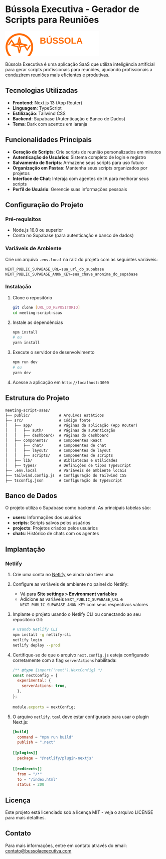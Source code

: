 # Bússola Executiva - Gerador de Scripts para Reuniões

![Bússola Executiva](public/images/logo.svg)

Bússola Executiva é uma aplicação SaaS que utiliza inteligência artificial para gerar scripts profissionais para reuniões, ajudando profissionais a conduzirem reuniões mais eficientes e produtivas.

## Tecnologias Utilizadas

- **Frontend**: Next.js 13 (App Router)
- **Linguagem**: TypeScript
- **Estilização**: Tailwind CSS
- **Backend**: Supabase (Autenticação e Banco de Dados)
- **Tema**: Dark com acentos em laranja

## Funcionalidades Principais

- **Geração de Scripts**: Crie scripts de reunião personalizados em minutos
- **Autenticação de Usuários**: Sistema completo de login e registro
- **Salvamento de Scripts**: Armazene seus scripts para uso futuro
- **Organização em Pastas**: Mantenha seus scripts organizados por projetos
- **Interface de Chat**: Interaja com agentes de IA para melhorar seus scripts
- **Perfil de Usuário**: Gerencie suas informações pessoais

## Configuração do Projeto

### Pré-requisitos

- Node.js 16.8 ou superior
- Conta no Supabase (para autenticação e banco de dados)

### Variáveis de Ambiente

Crie um arquivo `.env.local` na raiz do projeto com as seguintes variáveis:

```
NEXT_PUBLIC_SUPABASE_URL=sua_url_do_supabase
NEXT_PUBLIC_SUPABASE_ANON_KEY=sua_chave_anonima_do_supabase
```

### Instalação

1. Clone o repositório
   ```bash
   git clone [URL_DO_REPOSITORIO]
   cd meeting-script-saas
   ```

2. Instale as dependências
   ```bash
   npm install
   # ou
   yarn install
   ```

3. Execute o servidor de desenvolvimento
   ```bash
   npm run dev
   # ou
   yarn dev
   ```

4. Acesse a aplicação em `http://localhost:3000`

## Estrutura do Projeto

```
meeting-script-saas/
├── public/             # Arquivos estáticos
├── src/                # Código fonte
│   ├── app/            # Páginas da aplicação (App Router)
│   │   ├── auth/       # Páginas de autenticação
│   │   ├── dashboard/  # Páginas do dashboard
│   ├── components/     # Componentes React
│   │   ├── chat/       # Componentes de chat
│   │   ├── layout/     # Componentes de layout
│   │   ├── scripts/    # Componentes de scripts
│   ├── lib/            # Bibliotecas e utilidades
│   ├── types/          # Definições de tipos TypeScript
├── .env.local          # Variáveis de ambiente locais
├── tailwind.config.js  # Configuração do Tailwind CSS
├── tsconfig.json       # Configuração do TypeScript
```

## Banco de Dados

O projeto utiliza o Supabase como backend. As principais tabelas são:

- **users**: Informações dos usuários
- **scripts**: Scripts salvos pelos usuários
- **projects**: Projetos criados pelos usuários
- **chats**: Histórico de chats com os agentes

## Implantação

### Netlify

1. Crie uma conta no [Netlify](https://www.netlify.com/) se ainda não tiver uma

2. Configure as variáveis de ambiente no painel do Netlify:
   - Vá para **Site settings > Environment variables**
   - Adicione as variáveis `NEXT_PUBLIC_SUPABASE_URL` e `NEXT_PUBLIC_SUPABASE_ANON_KEY` com seus respectivos valores

3. Implante o projeto usando o Netlify CLI ou conectando ao seu repositório Git:
   ```bash
   # Usando Netlify CLI
   npm install -g netlify-cli
   netlify login
   netlify deploy --prod
   ```

4. Certifique-se de que o arquivo `next.config.js` esteja configurado corretamente com a flag `serverActions` habilitada:
   ```js
   /** @type {import('next').NextConfig} */
   const nextConfig = {
     experimental: {
       serverActions: true,
     },
   };
   
   module.exports = nextConfig;
   ```

5. O arquivo `netlify.toml` deve estar configurado para usar o plugin Next.js:
   ```toml
   [build]
     command = "npm run build"
     publish = ".next"
   
   [[plugins]]
     package = "@netlify/plugin-nextjs"
   
   [[redirects]]
     from = "/*"
     to = "/index.html"
     status = 200
   ```

## Licença

Este projeto está licenciado sob a licença MIT - veja o arquivo LICENSE para mais detalhes.

## Contato

Para mais informações, entre em contato através do email: contato@bussolaexecutiva.com
